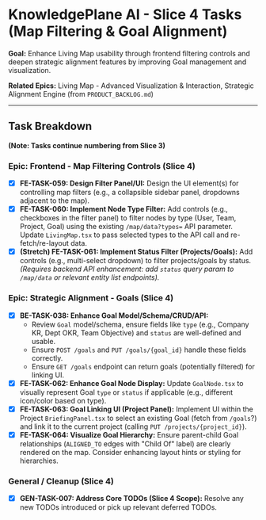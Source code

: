 # KnowledgePlane AI - Slice 4 Tasks (Map Filtering & Goal Alignment)

**Goal:** Enhance Living Map usability through frontend filtering controls and deepen strategic alignment features by improving Goal management and visualization.

**Related Epics:** Living Map - Advanced Visualization & Interaction, Strategic Alignment Engine (from `PRODUCT_BACKLOG.md`)

---

## Task Breakdown

**(Note: Tasks continue numbering from Slice 3)**

### Epic: Frontend - Map Filtering Controls (Slice 4)

*   [x] **FE-TASK-059: Design Filter Panel/UI:** Design the UI element(s) for controlling map filters (e.g., a collapsible sidebar panel, dropdowns adjacent to the map).
*   [x] **FE-TASK-060: Implement Node Type Filter:** Add controls (e.g., checkboxes in the filter panel) to filter nodes by type (User, Team, Project, Goal) using the existing `/map/data?types=` API parameter. Update `LivingMap.tsx` to pass selected types to the API call and re-fetch/re-layout data.
*   [x] **(Stretch) FE-TASK-061: Implement Status Filter (Projects/Goals):** Add controls (e.g., multi-select dropdown) to filter projects/goals by status. _(Requires backend API enhancement: add `status` query param to `/map/data` or relevant entity list endpoints)._

### Epic: Strategic Alignment - Goals (Slice 4)

*   [x] **BE-TASK-038: Enhance Goal Model/Schema/CRUD/API:** 
    *   Review `Goal` model/schema, ensure fields like `type` (e.g., Company KR, Dept OKR, Team Objective) and `status` are well-defined and usable.
    *   Ensure `POST /goals` and `PUT /goals/{goal_id}` handle these fields correctly.
    *   Ensure `GET /goals` endpoint can return goals (potentially filtered) for linking UI.
*   [x] **FE-TASK-062: Enhance Goal Node Display:** Update `GoalNode.tsx` to visually represent Goal `type` or `status` if applicable (e.g., different icon/color based on type).
*   [x] **FE-TASK-063: Goal Linking UI (Project Panel):** Implement UI within the Project `BriefingPanel.tsx` to select an existing Goal (fetch from `/goals`?) and link it to the current project (calling `PUT /projects/{project_id}`).
*   [x] **FE-TASK-064: Visualize Goal Hierarchy:** Ensure parent-child Goal relationships (`ALIGNED_TO` edges with "Child Of" label) are clearly rendered on the map. Consider enhancing layout hints or styling for hierarchies.

### General / Cleanup (Slice 4)

*   [x] **GEN-TASK-007: Address Core TODOs (Slice 4 Scope):** Resolve any new TODOs introduced or pick up relevant deferred TODOs. 